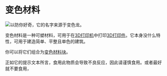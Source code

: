 # 变色材料

![以防你好奇，它的名字来源于变色龙。](oredict:oc:chamelium)

变色材料是一种可塑材料，可用于在[3D打印机](../block/printer.md)中打印[3D打印件](../block/print.md)。它本身没什么特性，可用于建造简单、平整且单色的建筑。

你可以将它们组合为[变色材料块](../block/chameliumBlock.md)。

正如它的提示文本所言，食用此物质会导致不良反应，因此请谨慎食用。或者最好就不要食用，
